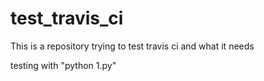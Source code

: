 # test_travis_ci

This is a repository trying to test travis ci and what it needs


testing with "python 1.py"
